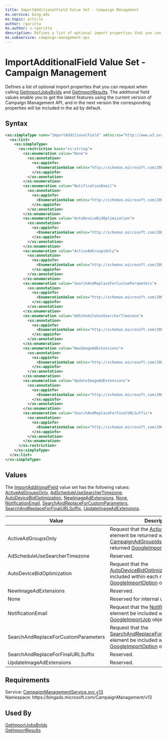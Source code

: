 ```yaml
---
title: ImportAdditionalField Value Set - Campaign Management
ms.service: bing-ads
ms.topic: article
author: rgaritta
ms.author: v-rgaritta
description: Defines a list of optional import properties that you can request when calling GetImportJobsByIds and GetImportResults.
ms.subservice: campaign-management-api
---
```

# ImportAdditionalField Value Set - Campaign Management
Defines a list of optional import properties that you can request when calling [GetImportJobsByIds](getimportjobsbyids.md#returnadditionalfields) and [GetImportResults](getimportresults.md#returnadditionalfields). The additional field values enable you to get the latest features using the current version of Campaign Management API, and in the next version the corresponding properties will be included in the ad by default. 

## Syntax
```xml
<xs:simpleType name="ImportAdditionalField" xmlns:xs="http://www.w3.org/2001/XMLSchema">
  <xs:list>
    <xs:simpleType>
      <xs:restriction base="xs:string">
        <xs:enumeration value="None">
          <xs:annotation>
            <xs:appinfo>
              <EnumerationValue xmlns="http://schemas.microsoft.com/2003/10/Serialization/">0</EnumerationValue>
            </xs:appinfo>
          </xs:annotation>
        </xs:enumeration>
        <xs:enumeration value="NotificationEmail">
          <xs:annotation>
            <xs:appinfo>
              <EnumerationValue xmlns="http://schemas.microsoft.com/2003/10/Serialization/">1</EnumerationValue>
            </xs:appinfo>
          </xs:annotation>
        </xs:enumeration>
        <xs:enumeration value="AutoDeviceBidOptimization">
          <xs:annotation>
            <xs:appinfo>
              <EnumerationValue xmlns="http://schemas.microsoft.com/2003/10/Serialization/">2</EnumerationValue>
            </xs:appinfo>
          </xs:annotation>
        </xs:enumeration>
        <xs:enumeration value="ActiveAdGroupsOnly">
          <xs:annotation>
            <xs:appinfo>
              <EnumerationValue xmlns="http://schemas.microsoft.com/2003/10/Serialization/">4</EnumerationValue>
            </xs:appinfo>
          </xs:annotation>
        </xs:enumeration>
        <xs:enumeration value="SearchAndReplaceForCustomParameters">
          <xs:annotation>
            <xs:appinfo>
              <EnumerationValue xmlns="http://schemas.microsoft.com/2003/10/Serialization/">8</EnumerationValue>
            </xs:appinfo>
          </xs:annotation>
        </xs:enumeration>
        <xs:enumeration value="AdScheduleUseSearcherTimezone">
          <xs:annotation>
            <xs:appinfo>
              <EnumerationValue xmlns="http://schemas.microsoft.com/2003/10/Serialization/">16</EnumerationValue>
            </xs:appinfo>
          </xs:annotation>
        </xs:enumeration>
        <xs:enumeration value="NewImageAdExtensions">
          <xs:annotation>
            <xs:appinfo>
              <EnumerationValue xmlns="http://schemas.microsoft.com/2003/10/Serialization/">32</EnumerationValue>
            </xs:appinfo>
          </xs:annotation>
        </xs:enumeration>
        <xs:enumeration value="UpdateImageAdExtensions">
          <xs:annotation>
            <xs:appinfo>
              <EnumerationValue xmlns="http://schemas.microsoft.com/2003/10/Serialization/">64</EnumerationValue>
            </xs:appinfo>
          </xs:annotation>
        </xs:enumeration>
        <xs:enumeration value="SearchAndReplaceForFinalURLSuffix">
          <xs:annotation>
            <xs:appinfo>
              <EnumerationValue xmlns="http://schemas.microsoft.com/2003/10/Serialization/">128</EnumerationValue>
            </xs:appinfo>
          </xs:annotation>
        </xs:enumeration>
      </xs:restriction>
    </xs:simpleType>
  </xs:list>
</xs:simpleType>
```

## <a name="values"></a>Values

The [ImportAdditionalField](importadditionalfield.md) value set has the following values: [ActiveAdGroupsOnly](#activeadgroupsonly), [AdScheduleUseSearcherTimezone](#adscheduleusesearchertimezone), [AutoDeviceBidOptimization](#autodevicebidoptimization), [NewImageAdExtensions](#newimageadextensions), [None](#none), [NotificationEmail](#notificationemail), [SearchAndReplaceForCustomParameters](#searchandreplaceforcustomparameters), [SearchAndReplaceForFinalURLSuffix](#searchandreplaceforfinalurlsuffix), [UpdateImageAdExtensions](#updateimageadextensions).

|Value|Description|
|-----------|---------------|
|<a name="activeadgroupsonly"></a>ActiveAdGroupsOnly|Request that the [ActiveAdGroupsOnly](campaignadgroupids.md#activeadgroupsonly) element be returned within the [CampaignAdGroupIds](googleimportjob.md#campaignadgroupids) element of each returned [GoogleImportJob](googleimportjob.md) object.|
|<a name="adscheduleusesearchertimezone"></a>AdScheduleUseSearcherTimezone|Reserved.|
|<a name="autodevicebidoptimization"></a>AutoDeviceBidOptimization|Request that the [AutoDeviceBidOptimization](googleimportoption.md#autodevicebidoptimization) element be included within each returned [GoogleImportOption](googleimportoption.md) object.|
|<a name="newimageadextensions"></a>NewImageAdExtensions|Reserved.|
|<a name="none"></a>None|Reserved for internal use.|
|<a name="notificationemail"></a>NotificationEmail|Request that the [NotificationEmail](googleimportjob.md#notificationemail) element be included within each returned [GoogleImportJob](googleimportjob.md) object.|
|<a name="searchandreplaceforcustomparameters"></a>SearchAndReplaceForCustomParameters|Request that the [SearchAndReplaceForCustomParameters](googleimportoption.md#searchandreplaceforcustomparameters) element be included within each returned [GoogleImportOption](googleimportoption.md) object.|
|<a name="searchandreplaceforfinalurlsuffix"></a>SearchAndReplaceForFinalURLSuffix|Reserved.|
|<a name="updateimageadextensions"></a>UpdateImageAdExtensions|Reserved.|

## Requirements
Service: [CampaignManagementService.svc v13](https://campaign.api.bingads.microsoft.com/Api/Advertiser/CampaignManagement/v13/CampaignManagementService.svc)  
Namespace: https\://bingads.microsoft.com/CampaignManagement/v13  

## Used By
[GetImportJobsByIds](getimportjobsbyids.md)  
[GetImportResults](getimportresults.md)  
